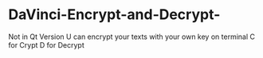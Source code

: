 # DaVinci-Encrypt-and-Decrypt-
Not in Qt Version
U can encrypt your texts with your own key on terminal
C for Crypt D for Decrypt

